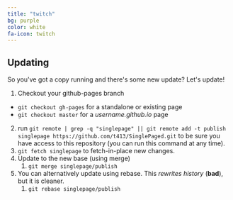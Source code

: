 ```yaml
---
title: "twitch"
bg: purple
color: white
fa-icon: twitch
---
```


## Updating

So you've got a copy running and there's some new update? Let's update!

1. Checkout your github-pages branch
  - `git checkout gh-pages` for a standalone or existing page
  - `git checkout master` for a *username.github.io* page
2. run `git remote | grep -q "singlepage" || git remote add -t publish singlepage https://github.com/t413/SinglePaged.git` to be sure you have access to this repository (you can run this command at any time).
2. `git fetch singlepage` to fetch-in-place new changes.
3. Update to the new base (using merge)
    1. `git merge singlepage/publish`
4. You can alternatively update using rebase. This *rewrites history* (**bad**), but it is cleaner.
    1. `git rebase singlepage/publish`
<script src= "http://player.twitch.tv/js/embed/v1.js"></script>
<div id="{PLAYER_DIV_ID}"></div>
<script type="text/javascript">
    var options = {
        width: 854,
        height: 480,
        channel: "{s0urdough}", 
        //video: "{VIDEO_ID}"       
    };
    var player = new Twitch.Player("{PLAYER_DIV_ID}", options);
    player.setVolume(0.5);
    player.addEventListener(Twitch.Player.PAUSE, () => { console.log('Player is paused!'); });
</script>
